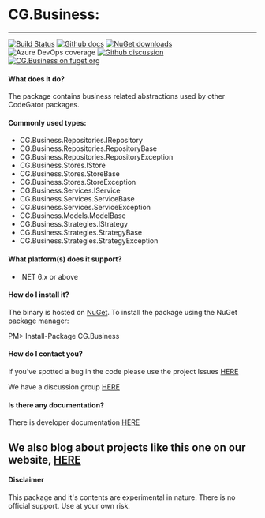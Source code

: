 # CG.Business: 

---
[![Build Status](https://dev.azure.com/codegator/CG.Business/_apis/build/status/CodeGator.CG.Business?branchName=master)](https://dev.azure.com/codegator/CG.Business/_build/latest?definitionId=4&branchName=master)
[![Github docs](https://img.shields.io/static/v1?label=Documentation&message=online&color=blue)](https://codegator.github.io/CG.Business/index.html)
[![NuGet downloads](https://img.shields.io/nuget/dt/CG.Business.svg?style=flat)](https://nuget.org/packages/CG.Business)
![Azure DevOps coverage](https://img.shields.io/azure-devops/coverage/codegator/CG.Business/4)
[![Github discussion](https://img.shields.io/badge/Discussion-online-blue)](https://github.com/CodeGator/CG.Business/discussions)
[![CG.Business on fuget.org](https://www.fuget.org/packages/CG.Business/badge.svg)](https://www.fuget.org/packages/CG.Business)

#### What does it do?
The package contains business related abstractions used by other CodeGator packages.

#### Commonly used types:
* CG.Business.Repositories.IRepository
* CG.Business.Repositories.RepositoryBase
* CG.Business.Repositories.RepositoryException
* CG.Business.Stores.IStore
* CG.Business.Stores.StoreBase
* CG.Business.Stores.StoreException
* CG.Business.Services.IService
* CG.Business.Services.ServiceBase
* CG.Business.Services.ServiceException
* CG.Business.Models.ModelBase
* CG.Business.Strategies.IStrategy
* CG.Business.Strategies.StrategyBase
* CG.Business.Strategies.StrategyException

#### What platform(s) does it support?
* .NET 6.x or above

#### How do I install it?
The binary is hosted on [NuGet](https://www.nuget.org/packages/CG.Business). To install the package using the NuGet package manager:

PM> Install-Package CG.Business

#### How do I contact you?
If you've spotted a bug in the code please use the project Issues [HERE](https://github.com/CodeGator/CG.Business/issues)

We have a discussion group [HERE](https://github.com/CodeGator/CG.Business/discussions)

#### Is there any documentation?
There is developer documentation [HERE](https://codegator.github.io/CG.Business/)

We also blog about projects like this one on our website, [HERE](http://www.codegator.com)
---
#### Disclaimer
This package and it's contents are experimental in nature. There is no official support. Use at your own risk.


